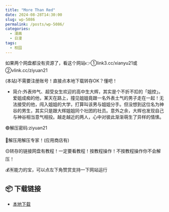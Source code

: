 ```yaml
---
title: "More Than Red"
date: 2024-08-28T14:30:00
slug: wp-5086
permalink: /posts/wp-5086/
categories:
  - 漫画
  - 日漫
tags:
  - 校园
---
```


如果两个网盘都没有资源了，看这个网站👉①link3.cc/xianyu21或②vlink.cc/ziyuan21

(本站)不需要注册账号！直接点本地下载转存OK？懂吧！

*   简介:外表帅气、超受女生欢迎的高中生大辉，其实是个不折不扣的「姐控」。爱姐成痴的他，某天在路上，撞见姐姐竟跟一名外表土气的男子走在一起！无法接受的他，闯入姐姐的大学，打算叫该男与姐姐分手。但没想到这位名为神谷的男生，其实只是跟大辉姐姐同个社团的社员。意外之余，大辉也发现自己与神谷相当意气相投。越走越近的两人，心中对彼此渐渐萌生了异样的情愫。

🟢解压密码:ziyuan21

🔵解压用解压专家！(应用商店有)

🟡转存的链接网盘有教程！一定要看教程！按教程操作！不按教程操作你不会解压！

💰🈶能力的宝，可以点左下角赞赏支持一下网站运行

## 📦 下载链接
- [本地下载](https://blziyuan21.com/pay-download/5086?key=ddf6b0b384&down_id=0)

